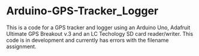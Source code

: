 # Arduino-GPS-Tracker_Logger
This is a code for a GPS tracker and logger using an Arduino Uno, Adafruit Ultimate GPS Breakout v.3 and an LC Techology SD card reader/writer.
This code is in development and currently has errors with the filename assignment.
